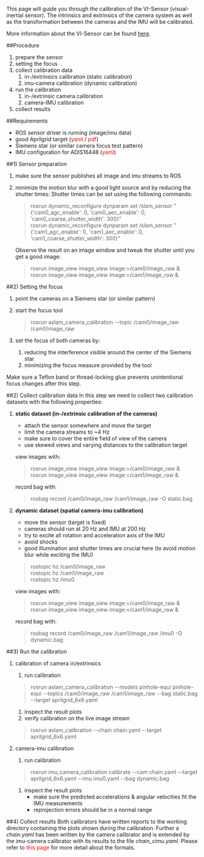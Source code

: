 This page will guide you through the calibration of the VI-Sensor (visual-inertial sensor). The intrinsics and extrinsics of the camera system as well as the transformation between the cameras and the IMU will be calibrated.

More information about the VI-Sensor can be found [here](http://www.skybotix.com/).


##Procedure

1. prepare the sensor
1. setting the focus
1. collect calibration data
    1. in-/extrinsics calibration (static calibration)
    1. imu-camera calibration (dynamic calibration)
1. run the calibration
    1. in-/extrinsic camera calibration
    1. camera-IMU calibration
1. collect results


##Requirements

* ROS sensor driver is running (image/imu data)
* good Aprilgrid target (<font color='red'>yaml</font> /  <font color='red'>pdf</font>)
* Siemens star (or similar camera focus test pattern)
* IMU configuration for ADIS16448 (<font color='red'>yaml</font>)


##1) Sensor preparation

1. make sure the sensor publishes all image and imu streams to ROS
1. minimize the motion blur with a good light source and by reducing the shutter times:
    Shutter times can be set using the following commands:

    >rosrun dynamic_reconfigure dynparam set /slam_sensor "{'cam0_agc_enable': 0, 'cam0_aec_enable': 0, 'cam0_coarse_shutter_width': 300}"<br>
    >rosrun dynamic_reconfigure dynparam set /slam_sensor "{'cam1_agc_enable': 0, 'cam1_aec_enable': 0, 'cam1_coarse_shutter_width': 300}"

    Observe the result on an image window and tweak the shutter until you get a good image:

    > rosrun image_view image_view image:=/cam0/image_raw &<br>
rosrun image_view image_view image:=/cam1/image_raw &


##2) Setting the focus

1. point the cameras on a Siemens star (or similar pattern)
1. start the focus tool

    >rosrun aslam_camera_calibration --topic /cam0/image_raw /cam1/image_raw

1. set the focus of both cameras by:
    1. reducing the interference visible around the center of the Siemens star
    1. minimizing the focus measure provided by the tool

Make sure a Teflon band or thread-locking glue prevents unintentional focus changes after this step.


##2) Collect calibration data
In this step we need to collect two calibration datasets with the following properties:

1. **static dataset (in-/extrinsic calibration of the cameras)**
    * attach the sensor somewhere and move the target
    * limit the camera streams to ~4 Hz
    * make sure to cover the entire field of view of the camera
    * use skewed views and varying distances to the calibration target

    view images with:
    >rosrun image_view image_view image:=/cam0/image_raw &<br>
rosrun image_view image_view image:=/cam1/image_raw &

    record bag with:
    >rosbag record /cam0/image_raw  /cam1/image_raw -O static.bag


1. **dynamic dataset (spatial camera-imu calibration)**
    * move the sensor (target is fixed)
    * cameras should run at 20 Hz and IMU at 200 Hz
    * try to excite all rotation and acceleration axis of the IMU
    * avoid shocks
    * good illumination and shutter times are crucial here (to avoid motion blur while exciting the IMU)
    >rostopic hz /cam0/image_raw<br>
    rostopic hz /cam1/image_raw<br>
    rostopic hz /imu0

    view images with:
    >rosrun image_view image_view image:=/cam0/image_raw &<br>
rosrun image_view image_view image:=/cam1/image_raw &

    record bag with:
    >rosbag record /cam0/image_raw  /cam1/image_raw /imu0 -O dynamic.bag


##3) Run the calibration
1. calibration of camera in/extrinsics
    1. run calibration
    > rosrun aslam_camera_calibration --models pinhole-equi pinhole-equi --topics /cam0/image_raw /cam1/image_raw --bag static.bag --target aprilgrid_6x6.yaml
    1. inspect the result plots
    1. verify calibration on the live image stream
    > rosrun aslam_calibration --chain chain.yaml --target aprilgrid_6x6.yaml

1. camera-imu calibration
    1. run calibration
    > rosrun imu_camera_calibration calibrate --cam chain.yaml --target aprilgrid_6x6.yaml --imu imu0.yaml --bag dynamic.bag
    1. inspect the result plots
        * make sure the predicted accelerations & angular velocities fit the IMU measurements
        * reprojection errors should be in a normal range

##4) Collect results
Both calibrators have written reports to the working directory containing the plots shown during the calibration. Further a _chain.yaml_ has been written by the camera calibrator and is extended by the imu-camera calibrator with its results to the file _chain_cimu.yaml_. Please refer to <font color='red'>this page</font> for more detail about the formats.